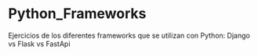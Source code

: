 # Python_Frameworks
Ejercicios de los diferentes frameworks que se utilizan con Python: Django vs Flask vs FastApi
